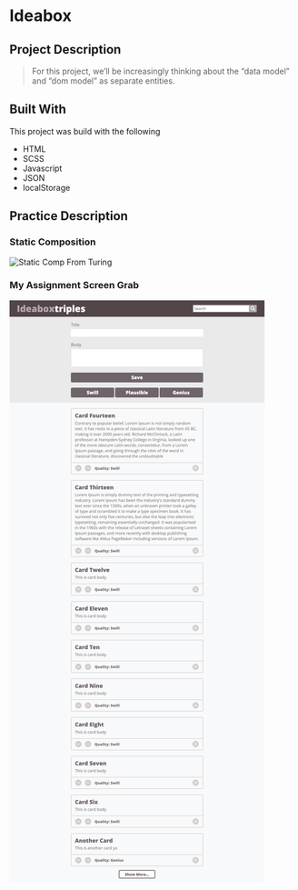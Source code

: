 # Ideabox

## Project Description
> For this project, we’ll be increasingly thinking about the “data model” and “dom model” as separate entities.

## Built With
This project was build with the following
- HTML
- SCSS
- Javascript
- JSON
- localStorage

## Practice Description
>

### Static Composition
![Static Comp From Turing](images/ideabox-assignment.jpg)

### My Assignment Screen Grab
![Screen Grab of My Assignment](images/ideabox-user_assignment.png)
